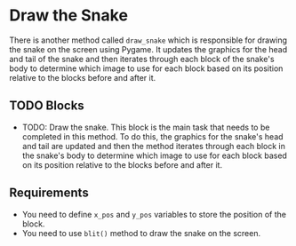 # Draw the Snake

There is another method called `draw_snake` which is responsible for drawing the snake on the screen using Pygame. It updates the graphics for the head and tail of the snake and then iterates through each block of the snake's body to determine which image to use for each block based on its position relative to the blocks before and after it.

## TODO Blocks

* TODO: Draw the snake.
  This block is the main task that needs to be completed in this method. To do this, the graphics for the snake's head and tail are updated and then the method iterates through each block in the snake's body to determine which image to use for each block based on its position relative to the blocks before and after it.

## Requirements

- You need to define `x_pos` and `y_pos` variables to store the position of the block.
- You need to use `blit()` method to draw the snake on the screen.
  
